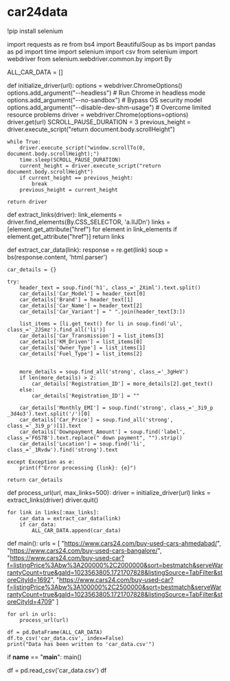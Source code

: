 # car24data
!pip install selenium

import requests as re
from bs4 import BeautifulSoup as bs
import pandas as pd
import time
import selenium
import csv
from selenium import webdriver
from selenium.webdriver.common.by import By


ALL_CAR_DATA = []

def initialize_driver(url):
    options = webdriver.ChromeOptions()
    options.add_argument("--headless")  # Run Chrome in headless mode
    options.add_argument("--no-sandbox")  # Bypass OS security model
    options.add_argument("--disable-dev-shm-usage")  # Overcome limited resource problems
    driver = webdriver.Chrome(options=options)
    driver.get(url)
    SCROLL_PAUSE_DURATION = 3
    previous_height = driver.execute_script("return document.body.scrollHeight")

    while True:
        driver.execute_script("window.scrollTo(0, document.body.scrollHeight);")
        time.sleep(SCROLL_PAUSE_DURATION)
        current_height = driver.execute_script("return document.body.scrollHeight")
        if current_height == previous_height:
            break
        previous_height = current_height

    return driver

def extract_links(driver):
    link_elements = driver.find_elements(By.CSS_SELECTOR, 'a.IIJDn')
    links = [element.get_attribute("href") for element in link_elements if element.get_attribute("href")]
    return links

def extract_car_data(link):
    response = re.get(link)
    soup = bs(response.content, 'html.parser')

    car_details = {}

    try:
        header_text = soup.find('h1', class_='_2Ximl').text.split()
        car_details['Car_Model'] = header_text[0]
        car_details['Brand'] = header_text[1]
        car_details['Car_Name'] = header_text[2]
        car_details['Car_Variant'] = " ".join(header_text[3:])

        list_items = [li.get_text() for li in soup.find('ul', class_='_2JSmz').find_all('li')]
        car_details['Car_Transmission'] = list_items[3]
        car_details['KM_Driven'] = list_items[0]
        car_details['Owner_Type'] = list_items[1]
        car_details['Fuel_Type'] = list_items[2]


        more_details = soup.find_all('strong', class_='_3gHeV')
        if len(more_details) > 2:
            car_details['Registration_ID'] = more_details[2].get_text()
        else:
            car_details['Registration_ID'] = ""

        car_details['Monthly_EMI'] = soup.find('strong', class_='_3i9_p _3d4o3').text.split('/')[0]
        car_details['Car_Price'] = soup.find_all('strong', class_='_3i9_p')[1].text
        car_details['Downpayment_Amount'] = soup.find('label', class_='F6S7B').text.replace(" down payment", "").strip()
        car_details['Location'] = soup.find('li', class_='_1Rvdw').find('strong').text

    except Exception as e:
        print(f"Error processing {link}: {e}")

    return car_details

def process_url(url, max_links=500):
    driver = initialize_driver(url)
    links = extract_links(driver)
    driver.quit()

    for link in links[:max_links]:
        car_data = extract_car_data(link)
        if car_data:
            ALL_CAR_DATA.append(car_data)
def main():
    urls = [
        "https://www.cars24.com/buy-used-cars-ahmedabad/",
        "https://www.cars24.com/buy-used-cars-bangalore/",
        "https://www.cars24.com/buy-used-car?f=listingPrice%3Abw%3A200000%2C2000000&sort=bestmatch&serveWarrantyCount=true&gaId=1023563805.1721707828&listingSource=TabFilter&storeCityId=1692",
        "https://www.cars24.com/buy-used-car?f=listingPrice%3Abw%3A100000%2C2500000&sort=bestmatch&serveWarrantyCount=true&gaId=1023563805.1721707828&listingSource=TabFilter&storeCityId=4709"
       ]

    for url in urls:
        process_url(url)

    df = pd.DataFrame(ALL_CAR_DATA)
    df.to_csv('car_data.csv', index=False)
    print("Data has been written to 'car_data.csv'")

if __name__ == "__main__":
   main()

df = pd.read_csv('car_data.csv')
df
